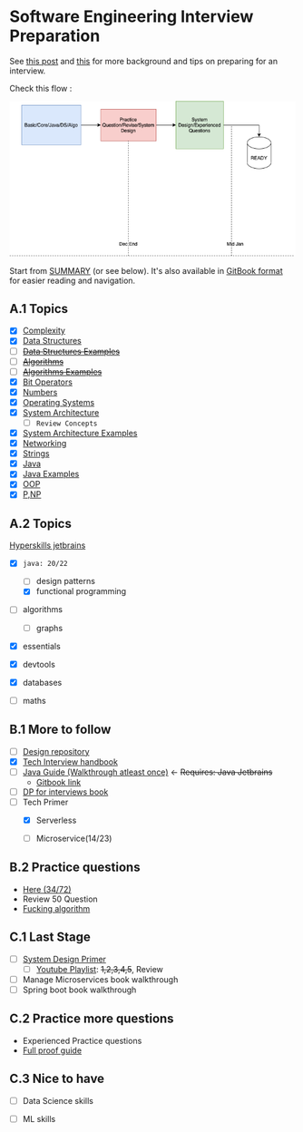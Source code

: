 # Software Engineering Interview Preparation

See [this post](https://orrsella.com/2016/05/14/preparing-for-a-facebook-google-software-engineer-interview/) and [this](https://orrsella.com/2016/05/28/preparing-for-a-system-architecture-interview/) for more background and tips on preparing for an interview.

Check this flow : 

![flow](extras/flow.png)

Start from [SUMMARY](https://github.com/orrsella/soft-eng-interview-prep/blob/master/SUMMARY.md) (or see below). It's also available in [GitBook format](https://orrsella.gitbooks.io/soft-eng-interview-prep/content/) for easier reading and navigation.

## A.1 Topics
- [x] [Complexity](topics/complexity.md)
- [x] [Data Structures](topics/data-structures.md)
- [ ] [~~Data Structures Examples~~](topics/data-structures-examples.md)
- [ ] [~~Algorithms~~](topics/algorithms.md)
- [ ] [~~Algorithms Examples~~](topics/algorithms-examples.md)
- [x] [Bit Operators](topics/bit-operators.md)
- [x] [Numbers](topics/numbers.md)
- [x] [Operating Systems](topics/operating-systems.md)
- [x] [System Architecture](topics/system-architecture.md)
  - [ ] `Review Concepts`
- [x] [System Architecture Examples](topics/system-architecture-examples.md)
- [x] [Networking](topics/networking.md)
- [x] [Strings](topics/strings.md)
- [x] [Java](topics/java.md)
- [x] [Java Examples](topics/java-examples.md)
- [x] [OOP](topics/oop.md)
- [x] [P,NP](topics/p-np.md)

## A.2 Topics
[Hyperskills jetbrains](https://hyperskill.org/curriculum)
  - [x] `java: 20/22`
    - [ ] design patterns
    - [x] functional programming
  - [ ] algorithms
    - [ ] graphs
  - [x] essentials
  - [x] devtools
  - [x] databases
  - [ ] maths


## B.1 More to follow
- [ ] [Design repository](https://github.com/prshntsuyl/system-design-interview)
- [x] [Tech Interview handbook](https://yangshun.github.io/tech-interview-handbook/introduction/)
- [ ] [Java Guide (Walkthrough atleast once)](https://github.com/prshntsuyl/JavaGuide) <- ~~Requires: Java Jetbrains~~
  - [Gitbook link](https://snailclimb.gitee.io/javaguide/#/)
- [ ] [DP for interviews book](https://www.dropbox.com/s/oapcdpzprr6ny44/DP-for-Interviews.pdf?dl=0)
- [ ] Tech Primer
  - [x] Serverless
  - [ ] Microservice(14/23)



## B.2 Practice questions
- [Here (34/72)](extras/readme.md)
- Review 50 Question 
- [Fucking algorithm](https://github.com/prshntsuyl/fucking-algorithm/tree/english)


## C.1 Last Stage
- [ ] [System Design Primer](https://github.com/prshntsuyl/design-primer)
  - [ ] [Youtube Playlist](https://youtu.be/UzLMhqg3_Wc?list=PLrmLmBdmIlps7GJJWW9I7N0P0rB0C3eY2&t=442): ~~1,2,3,4,5~~, Review
- [ ] Manage Microservices book walkthrough
- [ ] Spring boot book walkthrough

## C.2 Practice more questions
- Experienced Practice questions
- [Full proof guide](./guides/readme.md)

## C.3 Nice to have
- [ ] Data Science skills
- [ ] ML skills





